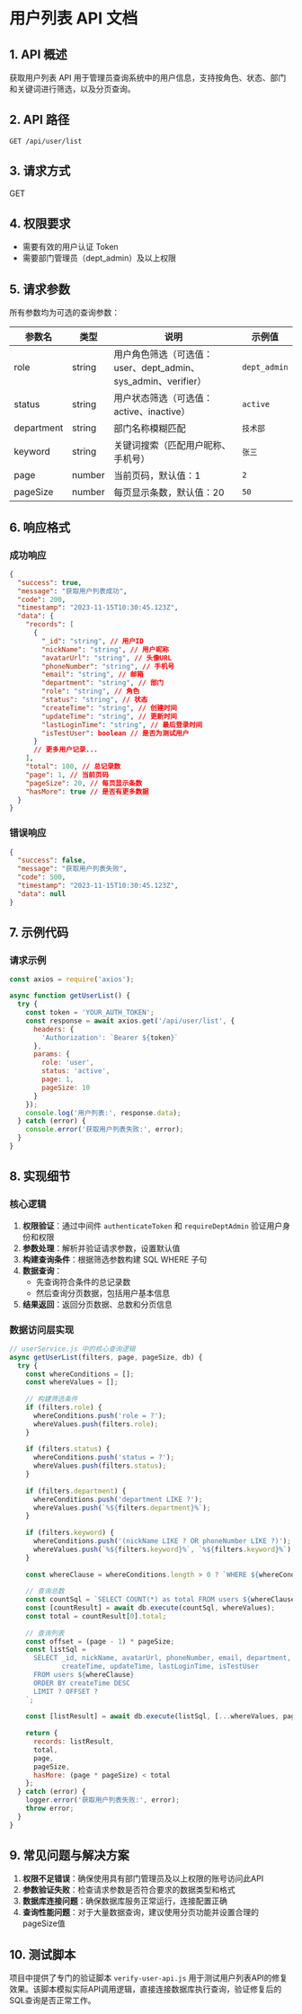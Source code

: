 # 用户列表 API 文档

## 1. API 概述

获取用户列表 API 用于管理员查询系统中的用户信息，支持按角色、状态、部门和关键词进行筛选，以及分页查询。

## 2. API 路径

`GET /api/user/list`

## 3. 请求方式

GET

## 4. 权限要求

- 需要有效的用户认证 Token
- 需要部门管理员（dept_admin）及以上权限

## 5. 请求参数

所有参数均为可选的查询参数：

| 参数名 | 类型 | 说明 | 示例值 |
|--------|------|------|--------|
| role | string | 用户角色筛选（可选值：user、dept_admin、sys_admin、verifier） | `dept_admin` |
| status | string | 用户状态筛选（可选值：active、inactive） | `active` |
| department | string | 部门名称模糊匹配 | `技术部` |
| keyword | string | 关键词搜索（匹配用户昵称、手机号） | `张三` |
| page | number | 当前页码，默认值：1 | `2` |
| pageSize | number | 每页显示条数，默认值：20 | `50` |

## 6. 响应格式

### 成功响应

```json
{
  "success": true,
  "message": "获取用户列表成功",
  "code": 200,
  "timestamp": "2023-11-15T10:30:45.123Z",
  "data": {
    "records": [
      {
        "_id": "string", // 用户ID
        "nickName": "string", // 用户昵称
        "avatarUrl": "string", // 头像URL
        "phoneNumber": "string", // 手机号
        "email": "string", // 邮箱
        "department": "string", // 部门
        "role": "string", // 角色
        "status": "string", // 状态
        "createTime": "string", // 创建时间
        "updateTime": "string", // 更新时间
        "lastLoginTime": "string", // 最后登录时间
        "isTestUser": boolean // 是否为测试用户
      }
      // 更多用户记录...
    ],
    "total": 100, // 总记录数
    "page": 1, // 当前页码
    "pageSize": 20, // 每页显示条数
    "hasMore": true // 是否有更多数据
  }
}
```

### 错误响应

```json
{
  "success": false,
  "message": "获取用户列表失败",
  "code": 500,
  "timestamp": "2023-11-15T10:30:45.123Z",
  "data": null
}
```

## 7. 示例代码

### 请求示例

```javascript
const axios = require('axios');

async function getUserList() {
  try {
    const token = 'YOUR_AUTH_TOKEN';
    const response = await axios.get('/api/user/list', {
      headers: {
        'Authorization': `Bearer ${token}`
      },
      params: {
        role: 'user',
        status: 'active',
        page: 1,
        pageSize: 10
      }
    });
    console.log('用户列表:', response.data);
  } catch (error) {
    console.error('获取用户列表失败:', error);
  }
}
```

## 8. 实现细节

### 核心逻辑

1. **权限验证**：通过中间件 `authenticateToken` 和 `requireDeptAdmin` 验证用户身份和权限
2. **参数处理**：解析并验证请求参数，设置默认值
3. **构建查询条件**：根据筛选参数构建 SQL WHERE 子句
4. **数据查询**：
   - 先查询符合条件的总记录数
   - 然后查询分页数据，包括用户基本信息
5. **结果返回**：返回分页数据、总数和分页信息

### 数据访问层实现

```javascript
// userService.js 中的核心查询逻辑
async getUserList(filters, page, pageSize, db) {
  try {
    const whereConditions = [];
    const whereValues = [];
    
    // 构建筛选条件
    if (filters.role) {
      whereConditions.push('role = ?');
      whereValues.push(filters.role);
    }
    
    if (filters.status) {
      whereConditions.push('status = ?');
      whereValues.push(filters.status);
    }
    
    if (filters.department) {
      whereConditions.push('department LIKE ?');
      whereValues.push(`%${filters.department}%`);
    }
    
    if (filters.keyword) {
      whereConditions.push('(nickName LIKE ? OR phoneNumber LIKE ?)');
      whereValues.push(`%${filters.keyword}%`, `%${filters.keyword}%`);
    }
    
    const whereClause = whereConditions.length > 0 ? `WHERE ${whereConditions.join(' AND ')}` : '';
    
    // 查询总数
    const countSql = `SELECT COUNT(*) as total FROM users ${whereClause}`;
    const [countResult] = await db.execute(countSql, whereValues);
    const total = countResult[0].total;
    
    // 查询列表
    const offset = (page - 1) * pageSize;
    const listSql = `
      SELECT _id, nickName, avatarUrl, phoneNumber, email, department, role, status, 
             createTime, updateTime, lastLoginTime, isTestUser
      FROM users ${whereClause}
      ORDER BY createTime DESC
      LIMIT ? OFFSET ?
    `;
    
    const [listResult] = await db.execute(listSql, [...whereValues, pageSize, offset]);
    
    return {
      records: listResult,
      total,
      page,
      pageSize,
      hasMore: (page * pageSize) < total
    };
  } catch (error) {
    logger.error('获取用户列表失败:', error);
    throw error;
  }
}
```

## 9. 常见问题与解决方案

1. **权限不足错误**：确保使用具有部门管理员及以上权限的账号访问此API
2. **参数验证失败**：检查请求参数是否符合要求的数据类型和格式
3. **数据库连接问题**：确保数据库服务正常运行，连接配置正确
4. **查询性能问题**：对于大量数据查询，建议使用分页功能并设置合理的pageSize值

## 10. 测试脚本

项目中提供了专门的验证脚本 `verify-user-api.js` 用于测试用户列表API的修复效果。该脚本模拟实际API调用逻辑，直接连接数据库执行查询，验证修复后的SQL查询是否正常工作。